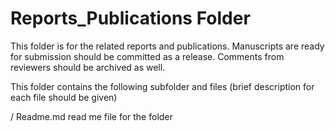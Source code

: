 Reports_Publications Folder 
=======================

This folder is for the related reports and publications. Manuscripts are ready for submission should
be committed as a release. Comments from reviewers should be archived as well.

This folder contains the following subfolder and files (brief description for each file should be
given)

/
Readme.md	read me file for the folder 

